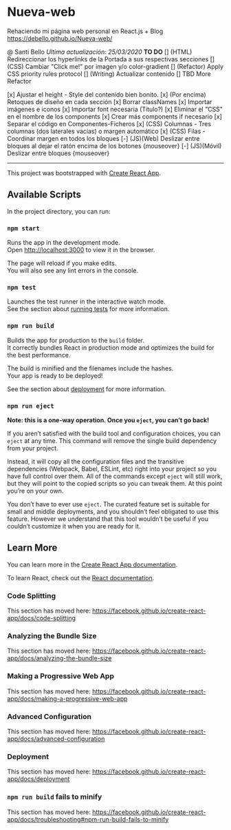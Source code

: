 # Nueva-web
Rehaciendo mi página web personal en React.js + Blog
https://debello.github.io/Nueva-web/

@ Santi Bello
*Ultima actualización: 25/03/2020*
**TO DO**
[] (HTML) Redireccionar los hyperlinks de la Portada a sus respectivas secciones
[] (CSS) Cambiar "Click me!" por imagen y/o color-gradient
[] (Refactor) Apply CSS priority rules protocol
[] (Writing) Actualizar contenido
[] TBD More Refactor

[x] Ajustar el height - Style del contenido bien bonito.
[x] (Por encima) Retoques de diseño en cada sección
[x] Borrar classNames
[x] Importar imágenes e iconos 
[x] Importar font necesaria (Titulo?)
[x] Eliminar el "CSS" en el nombre de los components
[x] Crear más components if necesario
[x] Separar el código en Componentes-Ficheros
[x] (CSS) Columnas - Tres columnas (dos laterales vacías) o margen automático
[x] (CSS) Filas - Coordinar margen en todos los bloques
[-] (JS)(Web) Deslizar entre bloques al dejar el ratón encima de los botones {mouseover}
[-] (JS)(Móvil) Deslizar entre bloques {mouseover}




-------------------------------------------------------------------------

This project was bootstrapped with [Create React App](https://github.com/facebook/create-react-app).

## Available Scripts

In the project directory, you can run:

### `npm start`

Runs the app in the development mode.<br />
Open [http://localhost:3000](http://localhost:3000) to view it in the browser.

The page will reload if you make edits.<br />
You will also see any lint errors in the console.

### `npm test`

Launches the test runner in the interactive watch mode.<br />
See the section about [running tests](https://facebook.github.io/create-react-app/docs/running-tests) for more information.

### `npm run build`

Builds the app for production to the `build` folder.<br />
It correctly bundles React in production mode and optimizes the build for the best performance.

The build is minified and the filenames include the hashes.<br />
Your app is ready to be deployed!

See the section about [deployment](https://facebook.github.io/create-react-app/docs/deployment) for more information.

### `npm run eject`

**Note: this is a one-way operation. Once you `eject`, you can’t go back!**

If you aren’t satisfied with the build tool and configuration choices, you can `eject` at any time. This command will remove the single build dependency from your project.

Instead, it will copy all the configuration files and the transitive dependencies (Webpack, Babel, ESLint, etc) right into your project so you have full control over them. All of the commands except `eject` will still work, but they will point to the copied scripts so you can tweak them. At this point you’re on your own.

You don’t have to ever use `eject`. The curated feature set is suitable for small and middle deployments, and you shouldn’t feel obligated to use this feature. However we understand that this tool wouldn’t be useful if you couldn’t customize it when you are ready for it.

## Learn More

You can learn more in the [Create React App documentation](https://facebook.github.io/create-react-app/docs/getting-started).

To learn React, check out the [React documentation](https://reactjs.org/).

### Code Splitting

This section has moved here: https://facebook.github.io/create-react-app/docs/code-splitting

### Analyzing the Bundle Size

This section has moved here: https://facebook.github.io/create-react-app/docs/analyzing-the-bundle-size

### Making a Progressive Web App

This section has moved here: https://facebook.github.io/create-react-app/docs/making-a-progressive-web-app

### Advanced Configuration

This section has moved here: https://facebook.github.io/create-react-app/docs/advanced-configuration

### Deployment

This section has moved here: https://facebook.github.io/create-react-app/docs/deployment

### `npm run build` fails to minify

This section has moved here: https://facebook.github.io/create-react-app/docs/troubleshooting#npm-run-build-fails-to-minify
